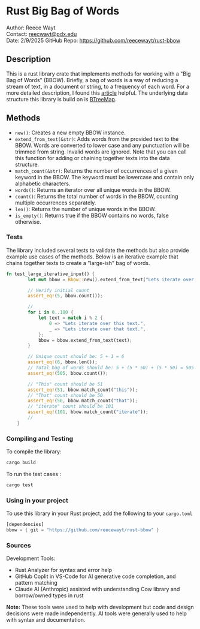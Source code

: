 # Rust Big Bag of Words

Author: Reece Wayt  
Contact: reecwayt@pdx.edu  
Date: 2/9/2025 
GitHub Repo: https://github.com/reecewayt/rust-bbow

## Description
This is a rust library crate that implements methods for working with a "Big Bag of Words" (BBOW). Briefly, a bag of words is a way of reducing a stream of text, in a document or string, to a frequency of each word. For a more detailed description, I found this [article](https://builtin.com/machine-learning/bag-of-words) helpful. The underlying data structure this library is build on is [BTreeMap](https://doc.rust-lang.org/std/collections/struct.BTreeMap.html#).

## Methods
- `new()`: Creates a new empty BBOW instance.
- `extend_from_text(&str)`: Adds words from the provided text to the BBOW. Words are converted to lower case and any punctuation will be trimmed from string. Invalid words are ignored. Note that you can call this function for adding or chaining together texts into the data structure. 
- `match_count(&str)`: Returns the number of occurrences of a given keyword in the BBOW. The keyword must be lowercase and contain only alphabetic characters.
- `words()`: Returns an iterator over all unique words in the BBOW.
- `count()`: Returns the total number of words in the BBOW, counting multiple occurrences separately.
- `len()`: Returns the number of unique words in the BBOW.
- `is_empty()`: Returns true if the BBOW contains no words, false otherwise.

### Tests
The library included several tests to validate the methods but also provide example use cases of the methods. Below is an iterative example that chains together texts to create a "large-ish" bag of words. 

```rust
fn test_large_iterative_input() {
        let mut bbow = Bbow::new().extend_from_text("Lets iterate over this text.");

        // Verify initial count
        assert_eq!(5, bbow.count());

        //
        for i in 0..100 {
            let text = match i % 2 {
                0 => "Lets iterate over this text.",
                _ => "Lets iterate over that text.",
            };
            bbow = bbow.extend_from_text(text);
        }

        // Unique count should be: 5 + 1 = 6
        assert_eq!(6, bbow.len());
        // Total bag of words should be: 5 + (5 * 50) + (5 * 50) = 505
        assert_eq!(505, bbow.count());

        // "This" count should be 51
        assert_eq!(51, bbow.match_count("this"));
        // "That" count should be 50
        assert_eq!(50, bbow.match_count("that"));
        // "iterate" count should be 101
        assert_eq!(101, bbow.match_count("iterate"));
        //
    }
```

### Compiling and Testing
To compile the library: 
```rust
cargo build
```
To run the test cases : 
```rust
cargo test
```
### Using in your project
To use this library in your Rust project, add the following to your `cargo.toml`
```rust
[dependencies]
bbow = { git = "https://github.com/reecewayt/rust-bbow" }
```

### Sources
Development Tools:
- Rust Analyzer for syntax and error help
- GitHub Coplit in VS-Code for AI generative code completion, and pattern matching
- Claude AI (Anthropic) assisted with understanding Cow library and borrow/owned types in rust

**Note:** These tools were used to help with development but code and design decisions were made independently. AI tools were generally used to help with syntax and documentation. 
